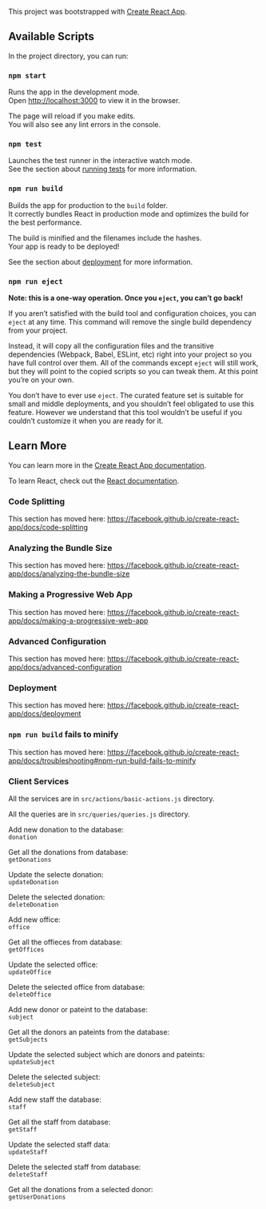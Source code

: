 This project was bootstrapped with [Create React App](https://github.com/facebook/create-react-app).

## Available Scripts

In the project directory, you can run:

### `npm start`

Runs the app in the development mode.<br>
Open [http://localhost:3000](http://localhost:3000) to view it in the browser.

The page will reload if you make edits.<br>
You will also see any lint errors in the console.

### `npm test`

Launches the test runner in the interactive watch mode.<br>
See the section about [running tests](https://facebook.github.io/create-react-app/docs/running-tests) for more information.

### `npm run build`

Builds the app for production to the `build` folder.<br>
It correctly bundles React in production mode and optimizes the build for the best performance.

The build is minified and the filenames include the hashes.<br>
Your app is ready to be deployed!

See the section about [deployment](https://facebook.github.io/create-react-app/docs/deployment) for more information.

### `npm run eject`

**Note: this is a one-way operation. Once you `eject`, you can’t go back!**

If you aren’t satisfied with the build tool and configuration choices, you can `eject` at any time. This command will remove the single build dependency from your project.

Instead, it will copy all the configuration files and the transitive dependencies (Webpack, Babel, ESLint, etc) right into your project so you have full control over them. All of the commands except `eject` will still work, but they will point to the copied scripts so you can tweak them. At this point you’re on your own.

You don’t have to ever use `eject`. The curated feature set is suitable for small and middle deployments, and you shouldn’t feel obligated to use this feature. However we understand that this tool wouldn’t be useful if you couldn’t customize it when you are ready for it.

## Learn More

You can learn more in the [Create React App documentation](https://facebook.github.io/create-react-app/docs/getting-started).

To learn React, check out the [React documentation](https://reactjs.org/).

### Code Splitting

This section has moved here: https://facebook.github.io/create-react-app/docs/code-splitting

### Analyzing the Bundle Size

This section has moved here: https://facebook.github.io/create-react-app/docs/analyzing-the-bundle-size

### Making a Progressive Web App

This section has moved here: https://facebook.github.io/create-react-app/docs/making-a-progressive-web-app

### Advanced Configuration

This section has moved here: https://facebook.github.io/create-react-app/docs/advanced-configuration

### Deployment

This section has moved here: https://facebook.github.io/create-react-app/docs/deployment

### `npm run build` fails to minify

This section has moved here: https://facebook.github.io/create-react-app/docs/troubleshooting#npm-run-build-fails-to-minify

### Client Services
All the services are in `src/actions/basic-actions.js` directory.<br> 

All the queries are in `src/queries/queries.js` directory.<br>

Add new donation to the database:<br>
`donation`

Get all the donations from database:<br>
`getDonations`

Update the selecte donation:<br> 
`updateDonation`

Delete the selected donation:<br>
`deleteDonation`

Add new office:<br>
`office`

Get all the offieces from database:<br>
`getOffices`

Update the selected office:<br>
`updateOffice`

Delete the selected office from database:<br>
`deleteOffice`

Add new donor or pateint to the database:<br>
`subject`

Get all the donors an pateints from the database:<br>
`getSubjects`

Update the selected subject which are donors and pateints:<br>
`updateSubject`

Delete the selected subject:<br>
`deleteSubject`

Add new staff the database:<br>
`staff`

Get all the staff from database:<br>
`getStaff`

Update the selected staff data:<br>
`updateStaff`

Delete the selected staff from database:<br>
`deleteStaff`

Get all the donations from a selected donor:<br>
`getUserDonations`






